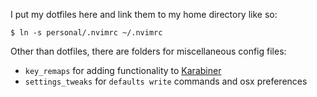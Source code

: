 I put my dotfiles here and link them to my home directory like so:

```
$ ln -s personal/.nvimrc ~/.nvimrc
```

Other than dotfiles, there are folders for miscellaneous config files:

 - `key_remaps` for adding functionality to [Karabiner](https://pqrs.org/osx/karabiner/)
 - `settings_tweaks` for `defaults write` commands and osx preferences
